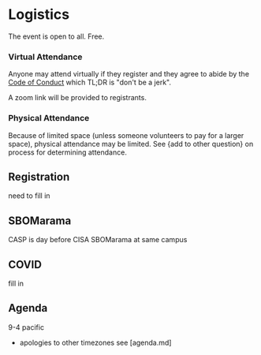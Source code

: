 # Logistics
The event is open to all.
Free.

### Virtual Attendance

Anyone may attend virtually if they 
register and they
agree to abide by the 
[Code of Conduct](../../../../CODE-OF-CONDUCT.md)
which TL;DR is "don't be a jerk".

A zoom link will be provided to registrants.

### Physical Attendance

Because of limited space
(unless someone volunteers to pay for a larger space),
physical attendance may be limited.
See {add to other question} on process for 
determining attendance.

## Registration
need to fill in

## SBOMarama
CASP is day before 
CISA SBOMarama
at same campus

## COVID
fill in

## Agenda
9-4 pacific
* apologies to other timezones
see [agenda.md]